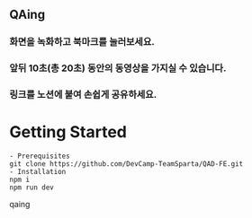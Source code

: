 ## QAing

### 화면을 녹화하고 북마크를 눌러보세요.

### 앞뒤 10초(총 20초) 동안의 동영상을 가지실 수 있습니다.

### 링크를 노션에 붙여 손쉽게 공유하세요.

# Getting Started

    - Prerequisites
    git clone https://github.com/DevCamp-TeamSparta/QAD-FE.git
    - Installation
    npm i
    npm run dev

qaing
